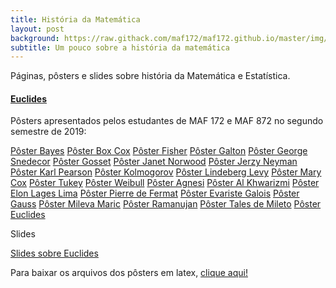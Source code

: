 ```yaml
---
title: História da Matemática
layout: post
background: https://raw.githack.com/maf172/maf172.github.io/master/img/history.png
subtitle: Um pouco sobre a história da matemática
---
```


Páginas, pôsters e slides sobre história da Matemática e Estatística.

#### <a href="https://raw.githack.com/maf172/maf172.github.io/master/_posts/Euclides.html" class="uri">Euclides</a>

Pôsters apresentados pelos estudantes de MAF 172 e MAF 872 no segundo semestre de 2019:

[Pôster Bayes](https://raw.githack.com/maf172/maf172.github.io/master/_posts/Poster/Poster_Bayes.pdf)
[Pôster Box Cox](https://raw.githack.com/maf172/maf172.github.io/master/_posts/Poster/Poster_BoxCox.pdf)
[Pôster Fisher](https://raw.githack.com/maf172/maf172.github.io/master/_posts/Poster/Poster_Fisher.pdf)
[Pôster Galton](https://raw.githack.com/maf172/maf172.github.io/master/_posts/Poster/Poster_Galton.pdf)
[Pôster George Snedecor](https://raw.githack.com/maf172/maf172.github.io/master/_posts/Poster/Poster_George_Snedecor.pdf)
[Pôster Gosset](https://raw.githack.com/maf172/maf172.github.io/master/_posts/Poster/Poster_Gosset.pdf)
[Pôster Janet Norwood](https://raw.githack.com/maf172/maf172.github.io/master/_posts/Poster/Poster_JanetNorwood.pdf)
[Pôster Jerzy Neyman](https://raw.githack.com/maf172/maf172.github.io/master/_posts/Poster/Poster_Jerzy_Neyman.pdf)
[Pôster Karl Pearson](https://raw.githack.com/maf172/maf172.github.io/master/_posts/Poster/Poster_Karl_Pearson.pdf)
[Pôster Kolmogorov](https://raw.githack.com/maf172/maf172.github.io/master/_posts/Poster/Poster_Kolmogorov.pdf)
[Pôster Lindeberg Levy](https://raw.githack.com/maf172/maf172.github.io/master/_posts/Poster/Poster_Lindeberg_Levy.pdf)
[Pôster Mary Cox](https://raw.githack.com/maf172/maf172.github.io/master/_posts/Poster/Poster_MaryCox.pdf)
[Pôster Tukey](https://raw.githack.com/maf172/maf172.github.io/master/_posts/Poster/Poster_Tukey.pdf)
[Pôster Weibull](https://raw.githack.com/maf172/maf172.github.io/master/_posts/Poster/Poster_Weibull.pdf)
[Pôster Agnesi](https://raw.githack.com/maf172/maf172.github.io/master/_posts/Poster/Poster_Agnesi.pdf)
[Pôster Al Khwarizmi](https://raw.githack.com/maf172/maf172.github.io/master/_posts/Poster/Poster_AlKhwarizmi.pdf)
[Pôster Elon Lages Lima](https://raw.githack.com/maf172/maf172.github.io/master/_posts/Poster/Poster_Elon_Lages_Lima.pdf)
[Pôster Pierre de Fermat](https://raw.githack.com/maf172/maf172.github.io/master/_posts/Poster/Poster_Fermat.pdf)
[Pôster Evariste Galois](https://raw.githack.com/maf172/maf172.github.io/master/_posts/Poster/Poster_Galois.pdf)
[Pôster Gauss](https://raw.githack.com/maf172/maf172.github.io/master/_posts/Poster/Poster_Gauss.pdf)
[Pôster Mileva Maric](https://raw.githack.com/maf172/maf172.github.io/master/_posts/Poster/Poster_Mileva_Maric.pdf)
[Pôster Ramanujan](https://raw.githack.com/maf172/maf172.github.io/master/_posts/Poster/Poster_Ramanujan.pdf)
[Pôster Tales de Mileto](https://raw.githack.com/maf172/maf172.github.io/master/_posts/Poster/Poster_Tales_Mileto.pdf)
[Pôster Euclides](https://raw.githack.com/maf172/maf172.github.io/master/_posts/Poster/Poster_Euclides.pdf)

Slides

[Slides sobre Euclides](https://raw.githack.com/maf172/maf172.github.io/master/_posts/Slides/Euclides_beamer.pdf)


Para baixar os arquivos dos pôsters em latex, [clique aqui!](https://drive.google.com/drive/folders/1UJncVyfI798nVWem-uMMuLJ17APqNouc?usp=sharing)